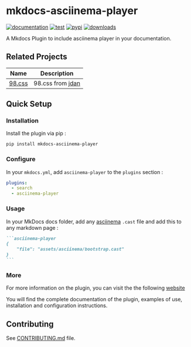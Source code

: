 # mkdocs-asciinema-player

[![documentation](https://img.shields.io/badge/docs-mkdocs--asciinema--player-blue.svg?style=flat)](https://pa-decarvalho.github.io/mkdocs-asciinema-player/)
[![test](https://github.com/pa-decarvalho/mkdocs-asciinema-player/workflows/test/badge.svg)](https://github.com/pa-decarvalho/mkdocs-asciinema-player/actions)
[![pypi](https://img.shields.io/pypi/v/mkdocs-asciinema-player.svg)](https://pypi.org/project/mkdocs-asciinema-player/)
[![downloads](https://img.shields.io/pypi/dm/mkdocs-asciinema-player.svg)](https://pypi.org/project/mkdocs-asciinema-player/)

A Mkdocs Plugin to include asciinema player in your documentation.

## Related Projects

| Name                                                                                            | Description                                                            |
|-------------------------------------------------------------------------------------------------|------------------------------------------------------------------------|
| [98.css](https://github.com/jdan/98.css)                                                        | 98.css from [jdan](https://github.com/jdan)                            |

## Quick Setup

### Installation

Install the plugin via pip :

```sh
pip install mkdocs-asciinema-player
```

### Configure

In your `mkdocs.yml`, add `asciinema-player` to the `plugins` section :

```yaml
plugins:
  - search
  - asciinema-player
```

### Usage

In your MkDocs docs folder, add any [asciinema](https://asciinema.org/) `.cast` file and add this to any markdown page :

````markdown
```asciinema-player
{
    "file": "assets/asciinema/bootstrap.cast"
}
```
````

### More

For more information on the plugin, you can visit the the following [website](https://pa-decarvalho.github.io/mkdocs-asciinema-player/)

You will find the complete documentation of the plugin, examples of use, installation and configuration instructions.

## Contributing

See [CONTRIBUTING.md](https://github.com/pa-decarvalho/mkdocs-asciinema-player/blob/main/CONTRIBUTING.md) file.
